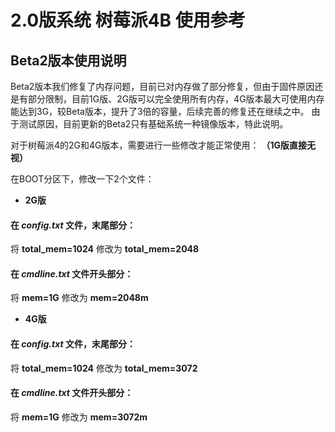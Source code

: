 # 2.0版系统 树莓派4B 使用参考

## Beta2版本使用说明

Beta2版本我们修复了内存问题，目前已对内存做了部分修复，但由于固件原因还是有部分限制，目前1G版、2G版可以完全使用所有内存，4G版本最大可使用内存能达到3G，较Beta版本，提升了3倍的容量，后续完善的修复还在继续之中。
由于测试原因，目前更新的Beta2只有基础系统一种镜像版本，特此说明。

对于树莓派4的2G和4G版本，需要进行一些修改才能正常使用： **（1G版直接无视）**

在BOOT分区下，修改一下2个文件：

- **2G版**

#### 在 *config.txt* 文件，末尾部分：

将 **total_mem=1024** 修改为 **total_mem=2048**

#### 在 *cmdline.txt* 文件开头部分：

将 **mem=1G** 修改为 **mem=2048m**

- **4G版**

#### 在 *config.txt* 文件，末尾部分：

将 **total_mem=1024** 修改为 **total_mem=3072**

#### 在 *cmdline.txt* 文件开头部分：

将 **mem=1G** 修改为 **mem=3072m**
